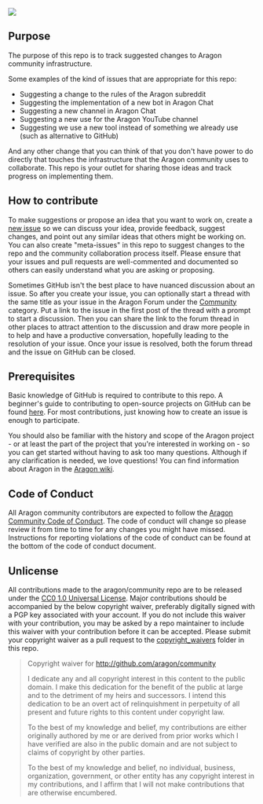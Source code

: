 <img src="https://wiki.aragon.one/images/logo_text_right_dark.png"></img>

## Purpose  
The purpose of this repo is to track suggested changes to Aragon community infrastructure.

Some examples of the kind of issues that are appropriate for this repo:  

- Suggesting a change to the rules of the Aragon subreddit
- Suggesting the implementation of a new bot in Aragon Chat
- Suggesting a new channel in Aragon Chat 
- Suggesting a new use for the Aragon YouTube channel
- Suggesting we use a new tool instead of something we already use (such as alternative to GitHub)

And any other change that you can think of that you don't have power to do directly that touches the infrastructure that the Aragon community uses to collaborate. This repo is your outlet for sharing those ideas and track progress on implementing them.

## How to contribute

To make suggestions or propose an idea that you want to work on, create a [new issue](https://github.com/aragon/community/issues) so we can discuss your idea, provide feedback, suggest changes, and point out any similar ideas that others might be working on. You can also create "meta-issues" in this repo to suggest changes to the repo and the community collaboration process itself. Please ensure that your issues and pull requests are well-commented and documented so others can easily understand what you are asking or proposing.

Sometimes GitHub isn't the best place to have nuanced discussion about an issue. So after you create your issue, you can optionally start a thread with the same title as your issue in the Aragon Forum under the [Community](https://research.aragon.org/c/community) category. Put a link to the issue in the first post of the thread with a prompt to start a discussion. Then you can share the link to the forum thread in other places to attract attention to the discussion and draw more people in to help and have a productive conversation, hopefully leading to the resolution of your issue. Once your issue is resolved, both the forum thread and the issue on GitHub can be closed.

## Prerequisites
Basic knowledge of GitHub is required to contribute to this repo. A beginner's guide to contributing to open-source projects on GitHub can be found [here](https://handbook.enspiral.com/guides/github_for_beginners.html). For most contributions, just knowing how to create an issue is enough to participate.

You should also be familiar with the history and scope of the Aragon project - or at least the part of the project that you're interested in working on - so you can get started without having to ask too many questions. Although if any clarification is needed, we love questions! You can find information about Aragon in the [Aragon wiki](https://wiki.aragon.one).

## Code of Conduct  
All Aragon community contributors are expected to follow the [Aragon Community Code of Conduct](https://wiki.aragon.one/documentation/Code_of_Conduct/). The code of conduct will change so please review it from time to time for any changes you might have missed. Instructions for reporting violations of the code of conduct can be found at the bottom of the code of conduct document.

## Unlicense  
All contributions made to the aragon/community repo are to be released under the [CC0 1.0 Universal License](https://github.com/aragon/community/blob/master/LICENSE.md). Major contributions should be accompanied by the below copyright waiver, preferably digitally signed with a PGP key associated with your account. If you do not include this waiver with your contribution, you may be asked by a repo maintainer to include this waiver with your contribution before it can be accepted. Please submit your copyright waiver as a pull request to the [copyright_waivers](https://github.com/aragon/community/tree/master/copyright_waivers) folder in this repo.

> Copyright waiver for http://github.com/aragon/community  
> 
> I dedicate any and all copyright interest in this content to the
public domain. I make this dedication for the benefit of the public at
large and to the detriment of my heirs and successors. I intend this
dedication to be an overt act of relinquishment in perpetuity of all
present and future rights to this content under copyright law.  
> 
> To the best of my knowledge and belief, my contributions are either
originally authored by me or are derived from prior works which I have
verified are also in the public domain and are not subject to claims
of copyright by other parties.  
> 
> To the best of my knowledge and belief, no individual, business,
organization, government, or other entity has any copyright interest
in my contributions, and I affirm that I will not make contributions
that are otherwise encumbered.
